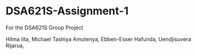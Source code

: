 # DSA621S-Assignment-1
For the DSA621S Group Project

Hilma Iita,
Michael Tashiya Amutenya,
Ebben-Esser Hafunda,
Uendjisuvera Rijarua,

